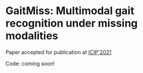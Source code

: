 # GaitMiss: Multimodal gait recognition under missing modalities

Paper accepted for publication at [ICIP'2021](https://2021.ieeeicip.org/)

Code: coming soon!
